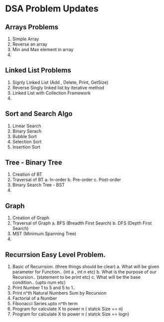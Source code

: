 # DSA Problem Updates

## Arrays Problems
1. Simple Array
2. Reverse an array
3. Min and Max element in array
4. 

## Linked List Problems
1. Signly Linked List (Add , Delete, Print, GetSize)
2. Reverse Singly linked list by iterative method
3. Linked List with Collection Framework
4. 

## Sort and Search Algo

1. Linear Search
2. Binary Serach
3. Bubble Sort
4. Selection Sort
5. Insertion Sort

## Tree - Binary Tree
1. Creation of BT
2. Traversal of BT 
    a. In-order
    b. Pre-order
    c. Post-order
3. Binary Search Tree - BST
4. 

## Graph 
1. Creation of Graph
2. Traversal of Graph
    a. BFS (Breadth First Search)
    b. DFS (Depth First Search)
3. MST (Minimum Spanning Tree)
4. 

## Recurrsion Easy Level Problem.

1. Basic of Recurrsion. (three things should be clear)
    a. What will be given parameter for Function.. (int a , int n etc)
    b. What is the purpose of our Recursion.. (statement to be print etc)
    c. What will be the base condition.. (upto num etc)
2. Print Number 1 to 5 and 5 to 1..
3. Print n^th Natural Numbers Sum by Recursion
4. Factorial of a Number
5. Fibonacci Series upto n^th term
6. Program for calculate X to power n ( statck Size == n)
7. Program for calculate X to power n ( statck Size == logn)
